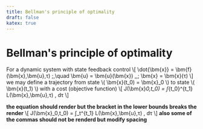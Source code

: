 ```yaml
---
title: Bellman's principle of optimality
draft: false
katex: true
---
```


# Bellman's principle of optimality

For a dynamic system with state feedback control
\\[
\dot{\bm{x}} = \bm{f}(\bm{x},\bm{u},τ) \;,\quad \bm{u} = \bm{u}(\bm{x}) \,,\; \bm{x} = \bm{x}(τ)
\\]
we may define a trajectory from state \\( \bm{x}(t_0) = \bm{x}_0 \\) to state \\( \bm{x}(t_1) \\) with a cost (objective function)
\\[
J(\bm{x}_0,t_0) = ∫_{t_0}^{t_1} L(\bm{x},\bm{u},τ) \, dτ
\\]

**the equation should render but the bracket in the lower bounds breaks the render**
\\[
J(\bm{x}_0,t_0) = ∫_t^{t_1} L(\bm{x},\bm{u},τ) \, dτ
\\]
**also some of the commas should not be renderd but modify spacing**